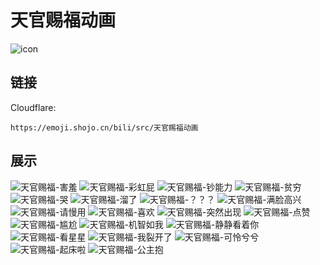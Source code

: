 # 天官赐福动画
![icon](https://emoji.shojo.cn/bili/src/天官赐福动画/icon.png)
## 链接
Cloudflare:
```
https://emoji.shojo.cn/bili/src/天官赐福动画
```
## 展示
![天官赐福-害羞](https://emoji.shojo.cn/bili/src/天官赐福动画/天官赐福-害羞.png)
![天官赐福-彩虹屁](https://emoji.shojo.cn/bili/src/天官赐福动画/天官赐福-彩虹屁.png)
![天官赐福-钞能力](https://emoji.shojo.cn/bili/src/天官赐福动画/天官赐福-钞能力.png)
![天官赐福-贫穷](https://emoji.shojo.cn/bili/src/天官赐福动画/天官赐福-贫穷.png)
![天官赐福-哭](https://emoji.shojo.cn/bili/src/天官赐福动画/天官赐福-哭.png)
![天官赐福-溜了](https://emoji.shojo.cn/bili/src/天官赐福动画/天官赐福-溜了.png)
![天官赐福-？？？](https://emoji.shojo.cn/bili/src/天官赐福动画/天官赐福-？？？.png)
![天官赐福-满脸高兴](https://emoji.shojo.cn/bili/src/天官赐福动画/天官赐福-满脸高兴.png)
![天官赐福-请慢用](https://emoji.shojo.cn/bili/src/天官赐福动画/天官赐福-请慢用.png)
![天官赐福-喜欢](https://emoji.shojo.cn/bili/src/天官赐福动画/天官赐福-喜欢.png)
![天官赐福-突然出现](https://emoji.shojo.cn/bili/src/天官赐福动画/天官赐福-突然出现.png)
![天官赐福-点赞](https://emoji.shojo.cn/bili/src/天官赐福动画/天官赐福-点赞.png)
![天官赐福-尴尬](https://emoji.shojo.cn/bili/src/天官赐福动画/天官赐福-尴尬.png)
![天官赐福-机智如我](https://emoji.shojo.cn/bili/src/天官赐福动画/天官赐福-机智如我.png)
![天官赐福-静静看着你](https://emoji.shojo.cn/bili/src/天官赐福动画/天官赐福-静静看着你.png)
![天官赐福-看星星](https://emoji.shojo.cn/bili/src/天官赐福动画/天官赐福-看星星.png)
![天官赐福-我裂开了](https://emoji.shojo.cn/bili/src/天官赐福动画/天官赐福-我裂开了.png)
![天官赐福-可怜兮兮](https://emoji.shojo.cn/bili/src/天官赐福动画/天官赐福-可怜兮兮.png)
![天官赐福-起床啦](https://emoji.shojo.cn/bili/src/天官赐福动画/天官赐福-起床啦.png)
![天官赐福-公主抱](https://emoji.shojo.cn/bili/src/天官赐福动画/天官赐福-公主抱.png)
